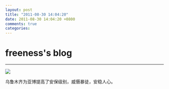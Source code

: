 ```yaml
---
layout: post
title: "2011-08-30 14:04:20"
date: 2011-08-30 14:04:20 +0800
comments: true
categories: 
---
```


# freeness's blog

----------

![](http://okqmqrbgo.bkt.clouddn.com/201108301404201.jpg)

>
乌鲁木齐为亚博提高了安保级别，威慑暴徒，安稳人心。